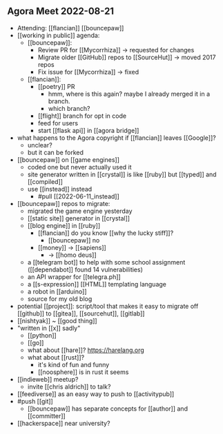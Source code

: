 ## Agora Meet 2022-08-21
- Attending: [[flancian]] [[bouncepaw]]
- [[working in public]] agenda:
    - [[bouncepaw]]:
        - Review PR for [[Mycorrhiza]] -> requested for changes
        - Migrate older [[GitHub]] repos to [[SourceHut]] -> moved 2017 repos
        - Fix issue for [[Mycorrhiza]] -> fixed
    - [[flancian]]:
        - [[poetry]] PR
            - hmm, where is this again? maybe I already merged it in a branch.
            - which branch?
        - [[flight]] branch for opt in code 
        - feed for users
        - start [[flask api]] in [[agora bridge]]
- what happens to the Agora copyright if [[flancian]] leaves [[Google]]?
    - unclear?
    - but it can be forked
- [[bouncepaw]] on [[game engines]]
    - coded one but never actually used it
    - site generator written in [[crystal]] is like [[ruby]] but [[typed]] and [[compiled]]
    - use [[instead]] instead
        - #pull [[2022-06-11_instead]]
- [[bouncepaw]] repos to migrate:
    - migrated the game engine yesterday
    - [[static site]] generator in [[crystal]]
    - [[blog engine]] in [[ruby]]
        - [[flancian]] do you know [[why the lucky stiff]]?
            - [[bouncepaw]] no
        - [[money]] -> [[sapiens]]
            - -> [[homo deus]]
    - a [[telegram bot]] to help with some school assignment ([[dependabot]] found 14 vulnerabilities)
    - an API wrapper for [[telegra.ph]]
    - a [[s-expression]] [[HTML]] templating language
    - a robot in [[arduino]]
    - source for my old blog
- potential [[project]]: script/tool that makes it easy to migrate off [[github]] to [[gitea]], [[sourcehut]], [[gitlab]]
- [[nishtyak]] ~ [[good thing]]
- "written in [[x]] sadly"
    - [[python]]
    - [[go]]
    - what about [[hare]]? https://harelang.org
    - what about [[rust]]?
        - it's kind of fun and funny
        - [[noosphere]] is in rust it seems
- [[indieweb]] meetup?
    - invite [[chris aldrich]] to talk?
- [[feediverse]] as an easy way to push to [[activitypub]]
- #push [[git]]
    - [[bouncepaw]] has separate concepts for [[author]] and [[committer]]
- [[hackerspace]] near university?
